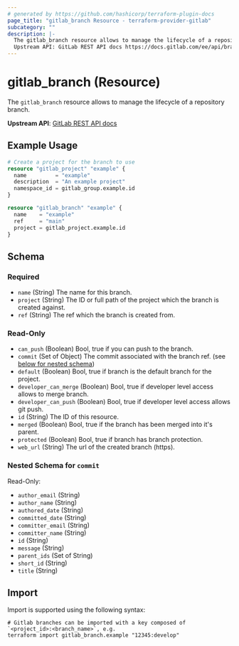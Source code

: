 ```yaml
---
# generated by https://github.com/hashicorp/terraform-plugin-docs
page_title: "gitlab_branch Resource - terraform-provider-gitlab"
subcategory: ""
description: |-
  The gitlab_branch resource allows to manage the lifecycle of a repository branch.
  Upstream API: GitLab REST API docs https://docs.gitlab.com/ee/api/branches.html
---
```


# gitlab_branch (Resource)

The `gitlab_branch` resource allows to manage the lifecycle of a repository branch.

**Upstream API**: [GitLab REST API docs](https://docs.gitlab.com/ee/api/branches.html)

## Example Usage

```terraform
# Create a project for the branch to use
resource "gitlab_project" "example" {
  name         = "example"
  description  = "An example project"
  namespace_id = gitlab_group.example.id
}

resource "gitlab_branch" "example" {
  name    = "example"
  ref     = "main"
  project = gitlab_project.example.id
}
```

<!-- schema generated by tfplugindocs -->
## Schema

### Required

- `name` (String) The name for this branch.
- `project` (String) The ID or full path of the project which the branch is created against.
- `ref` (String) The ref which the branch is created from.

### Read-Only

- `can_push` (Boolean) Bool, true if you can push to the branch.
- `commit` (Set of Object) The commit associated with the branch ref. (see [below for nested schema](#nestedatt--commit))
- `default` (Boolean) Bool, true if branch is the default branch for the project.
- `developer_can_merge` (Boolean) Bool, true if developer level access allows to merge branch.
- `developer_can_push` (Boolean) Bool, true if developer level access allows git push.
- `id` (String) The ID of this resource.
- `merged` (Boolean) Bool, true if the branch has been merged into it's parent.
- `protected` (Boolean) Bool, true if branch has branch protection.
- `web_url` (String) The url of the created branch (https).

<a id="nestedatt--commit"></a>
### Nested Schema for `commit`

Read-Only:

- `author_email` (String)
- `author_name` (String)
- `authored_date` (String)
- `committed_date` (String)
- `committer_email` (String)
- `committer_name` (String)
- `id` (String)
- `message` (String)
- `parent_ids` (Set of String)
- `short_id` (String)
- `title` (String)

## Import

Import is supported using the following syntax:

```shell
# Gitlab branches can be imported with a key composed of `<project_id>:<branch_name>`, e.g.
terraform import gitlab_branch.example "12345:develop"
```
